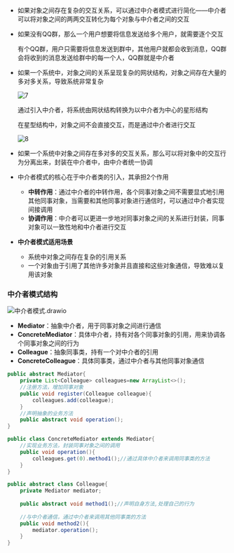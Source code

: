 * 如果对象之间存在复杂的交互关系，可以通过中介者模式进行简化——中介者可以将对象之间的两两交互转化为每个对象与中介者之间的交互

* 如果没有QQ群，那么一个用户想要将信息发送给多个用户，就需要逐个交互

  有个QQ群，用户只需要将信息发送到群中，其他用户就都会收到消息，QQ群会将收到的消息发送给群中的每一个人，QQ群就是中介者

* 如果一个系统中，对象之间的关系呈现复杂的网状结构，对象之间存在大量的多对多关系，导致系统非常复杂

  ![7](7.png)

  通过引入中介者，将系统由网状结构转换为以中介者为中心的星形结构

  在星型结构中，对象之间不会直接交互，而是通过中介者进行交互

  ![8](8.png)

* 如果一个系统中对象之间存在多对多的交互关系，那么可以将对象中的交互行为分离出来，封装在中介者中，由中介者统一协调

* 中介者模式的核心在于中介者类的引入，其承担2个作用

  * **中转作用**：通过中介者的中转作用，各个同事对象之间不需要显式地引用其他同事对象，当需要和其他同事对象进行通信时，可以通过中介者实现间接调用
  * **协调作用**：中介者可以更进一步地对同事对象之间的关系进行封装，同事对象可以一致性地和中介者进行交互

* **中介者模式适用场景**

  * 系统中对象之间存在复杂的引用关系
  * 一个对象由于引用了其他许多对象并且直接和这些对象通信，导致难以复用该对象



### 中介者模式结构

![中介者模式.drawio](中介者模式.drawio.png)

* **Mediator**：抽象中介者，用于同事对象之间进行通信
* **ConcreteMediator**：具体中介者，持有对各个同事对象的引用，用来协调各个同事对象之间的行为
* **Colleague**：抽象同事类，持有一个对中介者的引用
* **ConcreteColleague**：具体同事类，通过中介者与其他同事对象通信

```java
public abstract Mediator{
    private List<Colleague> colleagues=new ArrayList<>();
    //注册方法，增加同事对象
    public void register(Colleague colleague){
        colleagues.add(colleague);
    }
    //声明抽象的业务方法
    public abstract void operation();
}

public class ConcreteMediator extends Mediator{
    //实现业务方法，封装同事对象之间的调用
    public void operation(){
        colleagues.get(0).method1();//通过具体中介者来调用同事类的方法
    }
}

public abstract class Colleague{
    private Mediator mediator;
    
    public abstract void method1();//声明自身方法,处理自己的行为
    
    //与中介者通信，通过中介者来调用其他同事类的方法
    public void method2(){
        mediator.operation();
    }
}
```

